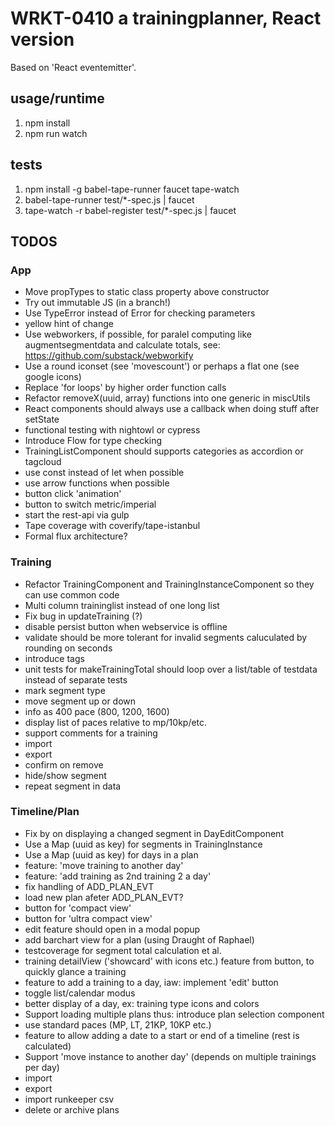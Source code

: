 
# WRKT-0410 a trainingplanner, React version

Based on 'React eventemitter'.

## usage/runtime
 1. npm install
 2. npm run watch

## tests
 1. npm install -g babel-tape-runner faucet tape-watch
 2. babel-tape-runner test/*-spec.js | faucet
 3. tape-watch -r babel-register test/*-spec.js | faucet

## TODOS

### App
- Move propTypes to static class property above constructor
- Try out immutable JS (in a branch!)
- Use TypeError instead of Error for checking parameters
- yellow hint of change
- Use webworkers, if possible, for paralel computing like augmentsegmentdata and calculate totals, see: https://github.com/substack/webworkify
- Use a round iconset (see 'movescount') or perhaps a flat one (see google icons)
- Replace 'for loops' by higher order function calls
- Refactor removeX(uuid, array) functions into one generic in miscUtils
- React components should always use a callback when doing stuff after setState
- functional testing with nightowl or cypress
- Introduce Flow for type checking
- TrainingListComponent should supports categories as accordion or tagcloud
- use const instead of let when possible
- use arrow functions when possible
- button click 'animation'
- button to switch metric/imperial
- start the rest-api via gulp
- Tape coverage with coverify/tape-istanbul
- Formal flux architecture?

### Training
- Refactor TrainingComponent and TrainingInstanceComponent so they can use common code
- Multi column traininglist instead of one long list
- Fix bug in updateTraining (?)
- disable persist button when webservice is offline
- validate should be more tolerant for invalid segments caluculated by rounding on seconds
- introduce tags
- unit tests for makeTrainingTotal should loop over a list/table of testdata instead of separate tests
- mark segment type
- move segment up or down
- info as 400 pace (800, 1200, 1600)
- display list of paces relative to mp/10kp/etc.
- support comments for a training
- import
- export
- confirm on remove
- hide/show segment
- repeat segment in data

### Timeline/Plan
- Fix by on displaying a changed segment in DayEditComponent
- Use a Map (uuid as key) for segments in TrainingInstance
- Use a Map (uuid as key) for days in a plan
- feature: 'move training to another day'
- feature: 'add training as 2nd training 2 a day'
- fix handling of ADD_PLAN_EVT
- load new plan afeter ADD_PLAN_EVT?
- button for 'compact view'
- button for 'ultra compact view'
- edit feature should open in a modal popup
- add barchart view for a plan (using Draught of Raphael)
- testcoverage for segment total calculation et al.
- training detailView ('showcard' with icons etc.) feature from button, to quickly glance a training
- feature to add a training to a day, iaw: implement 'edit' button
- toggle list/calendar modus
- better display of a day, ex: training type icons and colors
- Support loading multiple plans thus: introduce plan selection component
- use standard paces (MP, LT, 21KP, 10KP etc.)
- feature to allow adding a date to a start or end of a timeline (rest is calculated)
- Support 'move instance to another day' (depends on multiple trainings per day)
- import
- export
- import runkeeper csv
- delete or archive plans
